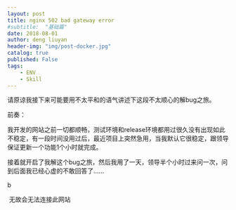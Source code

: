 ```yaml
---
layout: post
title: nginx 502 bad gateway error
#subtitle:  "基础篇"
date: 2018-08-01
author: deng liuyan
header-img: "img/post-docker.jpg"
catalog: true
published: False
tags:
    - ENV
    - Skill
---
```


请原谅我接下来可能要用不太平和的语气讲述下这段不太顺心的解bug之旅。

前奏：

​		我开发的网站之前一切都顺畅，测试环境和release环境都用过很久没有出现如此不稳定，有一段时间没用过后，最近项目上突然急用，当我默认它很稳定，跟领导保证更新一个功能1个小时就完成。

​		接着就开启了我解这个bug之旅，然后我用了一天，领导半个小时过来问一次，问到后面我已经心虚的不敢回答了......



b

​		无故会无法连接此网站